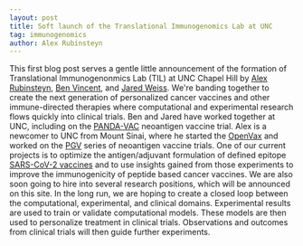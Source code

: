 ```yaml
---
layout: post
title: Soft launch of the Translational Immunogenomics Lab at UNC
tag: immunogenomics
author: Alex Rubinsteyn
---
```


This first blog post serves a gentle little announcement of the formation of Translational Immunogenonmics Lab (TIL) at UNC Chapel Hill by [Alex Rubinsteyn](http://rubinsteyn.web.unc.edu/), [Ben Vincent](https://unclineberger.org/vincent/), and [Jared Weiss](https://unclineberger.org/directory/jared-weiss/).  We're banding together to create the next generation of personalized cancer vaccines and other immune-directed therapies where computational and experimental research flows quickly into clinical trials. Ben and Jared have worked together at UNC, including on the [PANDA-VAC](https://clinicaltrials.gov/ct2/show/NCT04266730) neoantigen vaccine trial. Alex is a newcomer to UNC from Mount Sinai, where he started the [OpenVax](https://www.openvax.org/) and worked on the [PGV](https://pubmed.ncbi.nlm.nih.gov/29403468/) series of neoantigen vaccine trials. One of our current projects is to optimize the antigen/adjuvant formulation of defined epitope [SARS-CoV-2 vaccines](https://www.biorxiv.org/content/10.1101/2020.06.04.135004v1) and to use insights gained from those experiments to improve the immunogenicity of peptide based cancer vaccines. We are also soon going to hire into several research positions, which will be announced on this site. In the long run, we are hoping to create a closed loop between the computational, experimental, and clinical domains. Experimental results are used to train or validate computational models. These models are then used to personalize treatment in clinical trials. Observations and outcomes from clinical trials will then guide further experiments. 
